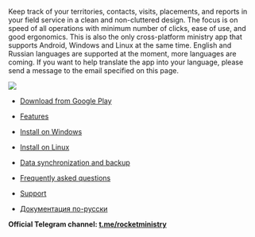 Keep track of your territories, contacts, visits, placements, and reports in your field service in a clean and non-cluttered design. The focus is on speed of all operations with minimum number of clicks, ease of use, and good ergonomics. This is also the only cross-platform ministry app that supports Android, Windows and Linux at the same time. English and Russian languages are supported at the moment, more languages are coming. If you want to help translate the app into your language, please send a message to the email specified on this page.

![](https://play-lh.googleusercontent.com/1lGefLzP_8vflqNPkHEV0Km5TM3rJON9vMYhklLHz0ig8XHyZ3-fUvJgpX5e4BnsC1I)

* [Download from Google Play](https://play.google.com/store/apps/details?id=org.rocketministry)

* [Features](https://github.com/antorix/Rocket-Ministry/wiki#features)

* [Install on Windows](https://github.com/antorix/Rocket-Ministry/wiki#windows)
 
* [Install on Linux](https://github.com/antorix/Rocket-Ministry/wiki#linux)

* [Data synchronization and backup](https://github.com/antorix/Rocket-Ministry/wiki#data-synchronization-and-backup)
 
* [Frequently asked questions](https://github.com/antorix/Rocket-Ministry/wiki#faq)

* [Support](https://github.com/antorix/Rocket-Ministry/wiki#support)

* [Документация по-русски](https://github.com/antorix/Rocket-Ministry/wiki/ru)

**Official Telegram channel: [t.me/rocketministry](https://t.me/rocketministry)**

